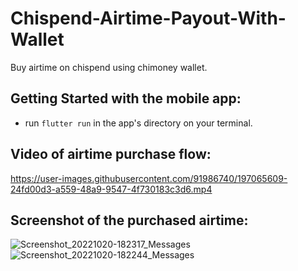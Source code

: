# Chispend-Airtime-Payout-With-Wallet
Buy airtime on chispend using chimoney wallet.




## Getting Started with the mobile app:
- run `flutter run` in the app's directory on your terminal.




## Video of airtime purchase flow:
https://user-images.githubusercontent.com/91986740/197065609-24fd00d3-a559-48a9-9547-4f730183c3d6.mp4




## Screenshot of the purchased airtime:
![Screenshot_20221020-182317_Messages](https://user-images.githubusercontent.com/91986740/197065848-0c2b5e9d-30d1-404d-bff4-3a1d3f29c849.jpg)
![Screenshot_20221020-182244_Messages](https://user-images.githubusercontent.com/91986740/197065860-e18e7648-6533-4ff8-a5ac-d2b34e53297b.jpg)
